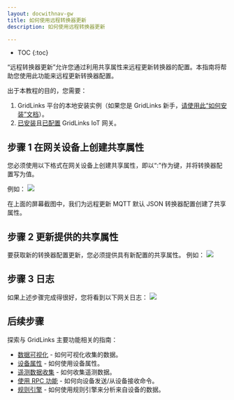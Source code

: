 ```yaml
---
layout: docwithnav-gw
title: 如何使用远程转换器更新
description: 如何使用远程转换器更新

---
```


* TOC
{:toc}

“远程转换器更新”允许您通过利用共享属性来远程更新转换器的配置。本指南将帮助您使用此功能来远程更新转换器配置。

出于本教程的目的，您需要：
1. GridLinks 平台的本地安装实例（如果您是 GridLinks 新手，[请使用此“如何安装”文档](/docs/user-guide/install/installation-options/)）。
2. [已安装](/docs/iot-gateway/installation/)且[已配置](/docs/iot-gateway/configuration/) GridLinks IoT 网关。

## 步骤 1 在网关设备上创建共享属性

您必须使用以下格式在网关设备上创建共享属性，即以“<Connector Name>:<Converter Class Name>”作为键，并将转换器配置写为值。

例如：
![](/images/gateway/remote-converter-update-create-shared-attr.png)

在上面的屏幕截图中，我们为远程更新 MQTT 默认 JSON 转换器配置创建了共享属性。

## 步骤 2 更新提供的共享属性

要获取新的转换器配置更新，您必须提供具有新配置的共享属性。
例如：
![](/images/gateway/remote-converter-update-shared-attr.png)

## 步骤 3 日志

如果上述步骤完成得很好，您将看到以下网关日志：
![](/images/gateway/remote-converter-update-logs.png)

## 后续步骤

探索与 GridLinks 主要功能相关的指南：

- [数据可视化](/docs/user-guide/visualization/) - 如何可视化收集的数据。
- [设备属性](/docs/user-guide/attributes/) - 如何使用设备属性。
- [遥测数据收集](/docs/user-guide/telemetry/) - 如何收集遥测数据。
- [使用 RPC 功能](/docs/user-guide/rpc/) - 如何向设备发送/从设备接收命令。
- [规则引擎](/docs/user-guide/rule-engine/) - 如何使用规则引擎来分析来自设备的数据。